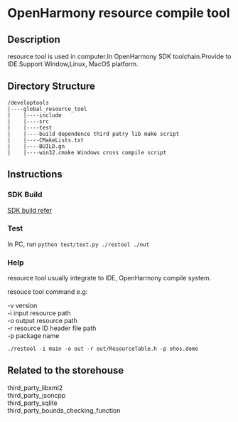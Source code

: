 # OpenHarmony resource compile tool  

## Description
resource tool is used in computer.In OpenHarmony SDK toolchain.Provide to IDE.Support Window,Linux, MacOS platform.

## Directory Structure

```
/developtools   
|----global_resource_tool
|    |----include  
|    |----src  
|    |----test
|    |----build dependence third patry lib make script  
|    |----CMakeLists.txt  
|    |----BUILD.gn  
|    |----win32.cmake Windows cross compile script
```

## Instructions

### SDK Build

[SDK build refer](https://gitee.com/openharmony/build/blob/master/README_zh.md)

### Test

In PC, run `python test/test.py ./restool ./out`  

### Help

resource tool usually integrate to IDE, OpenHarmony compile system.

resouce tool command e.g:  

-v version  
-i input resource path  
-o output resource path  
-r resource ID header file path  
-p package name  

`./restool -i main -o out -r out/ResourceTable.h -p ohos.demo`  

##  Related to the storehouse

third_party_libxml2  
third_party_jsoncpp  
third_party_sqlite  
third_party_bounds_checking_function

